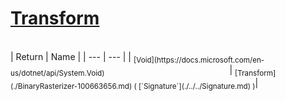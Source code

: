 # [Transform](./BinaryRasterizer-100663656.md)


<br>
| Return | Name | 
| --- | --- | 
| <sub>[Void](https://docs.microsoft.com/en-us/dotnet/api/System.Void)</sub><img width=200/>| <sub>[Transform](./BinaryRasterizer-100663656.md) ( [`Signature`](./../../Signature.md) )</sub>| <br>


